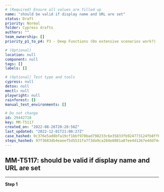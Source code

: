 ```yaml
---
# (Required) Ensure all values are filled up
name: "should be valid if display name and URL are set"
status: Draft
priority: Normal
folder: Cypress drafts
authors: ""
team_ownership: []
priority_p1_to_p4: P3 - Deep Functions (Do extensive scenarios work?)

# (Optional)
location: null
component: null
tags: []
labels: []

# (Optional) Test type and tools
cypress: null
detox: null
mmctl: null
playwright: null
rainforest: []
manual_test_environments: []

# Do not change
id: 29442718
key: MM-T5117
created_on: "2022-08-26T20:28:56Z"
last_updated: "2022-12-01T21:08:27Z"
case_hashed: 0c376e5ad8bfa19cf1bbf970bad798233c6e35833fb924773124fb8ff69262de1d83f9c9b64b5cb09689b718a38b2542
steps_hashed: 97f3683db4eaeef5d5531fa7f3da9ca284e8881a87ee4d1267e4dd74c6ed9f072f466751c3066801a655928ba03982d3
---
```


<!-- (Auto-generated) Based on frontmatter's "key" and "name" -->

## MM-T5117: should be valid if display name and URL are set

---

**Step 1**
